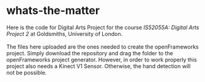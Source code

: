 # whats-the-matter
Here is the code for Digital Arts Project for the course _IS52055A: Digital Arts Project 2_ at Goldsmiths, University of London. \
\
The files here uploaded are the ones needed to create the openFrameworks project. Simply download the repository and drag the folder to the openFrameworks project generator. However, in order to work properly this project also needs a Kinect V1 Sensor. Otherwise, the hand detection will not be possible.
